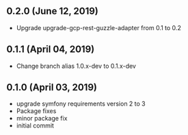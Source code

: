 ## 0.2.0 (June 12, 2019)
  - Upgrade upgrade-gcp-rest-guzzle-adapter from 0.1 to 0.2

## 0.1.1 (April 04, 2019)
  - Change branch alias 1.0.x-dev to 0.1.x-dev

## 0.1.0 (April 03, 2019)
  - upgrade symfony requirements version 2 to 3
  - Package fixes
  - minor package fix
  - initial commit

